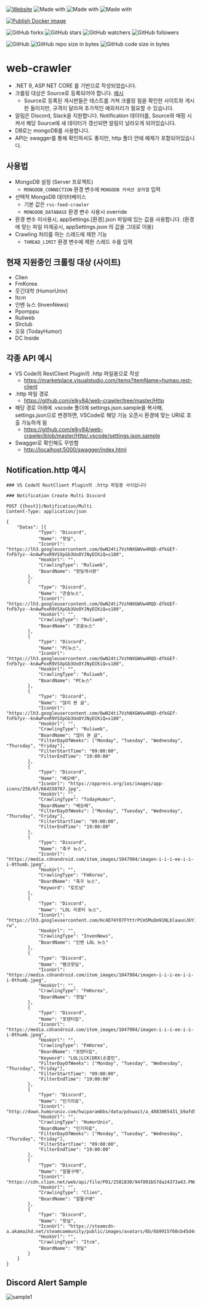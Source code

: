[![Website](https://img.shields.io/website-up-down-green-red/http/shields.io.svg?label=elky-essay)](https://elky84.github.io)
![Made with](https://img.shields.io/badge/made%20with-.NET8-brightgreen.svg)
![Made with](https://img.shields.io/badge/made%20with-JavaScript-blue.svg)
![Made with](https://img.shields.io/badge/made%20with-MongoDB-red.svg)

[![Publish Docker image](https://github.com/elky84/web-crawler/actions/workflows/publish_docker.yml/badge.svg)](https://github.com/elky84/web-crawler/actions/workflows/publish_docker.yml)

![GitHub forks](https://img.shields.io/github/forks/elky84/web-crawler.svg?style=social&label=Fork)
![GitHub stars](https://img.shields.io/github/stars/elky84/web-crawler.svg?style=social&label=Stars)
![GitHub watchers](https://img.shields.io/github/watchers/elky84/web-crawler.svg?style=social&label=Watch)
![GitHub followers](https://img.shields.io/github/followers/elky84.svg?style=social&label=Follow)

![GitHub](https://img.shields.io/github/license/mashape/apistatus.svg)
![GitHub repo size in bytes](https://img.shields.io/github/repo-size/elky84/web-crawler.svg)
![GitHub code size in bytes](https://img.shields.io/github/languages/code-size/elky84/web-crawler.svg)

# web-crawler

* .NET 9, ASP NET CORE 를 기반으로 작성되었습니다.
* 크롤링 대상은 Source로 등록되어야 합니다. [예시](https://github.com/elky84/web-crawler/blob/master/Http/source.http)
  * Source로 등록된 게시판들은 테스트를 거쳐 크롤링 됨을 확인한 사이트와 게시판 들이지만, 규격이 달라져 추가적인 예외처리가 필요할 수 있습니다.
* 알림은 Discord, Slack을 지원합니다. Notification 데이터를, Source와 매핑 시켜서 해당 Source에 새 데이터가 갱신되면 알림이 날라오게 되어있습니다.
* DB로는 mongoDB를 사용합니다.
* API는 swagger를 통해 확인하셔도 좋지만, http 폴더 안에 예제가 포함되어있습니다.

## 사용법
* MongoDB 설정 (Server 프로젝트)
  * `MONGODB_CONNECTION` 환경 변수에 `MONGODB 커넥션 문자열` 입력
* 선택적 MongoDB 데이터베이스
  * 기본 값은 `rss-feed-crawler`
  * `MONGODB_DATABASE` 환경 변수 사용시 override
* 환경 변수 미사용시, appSettings.[환경].json 파일에 있는 값을 사용합니다. (환경에 맞는 파일 미제공시, appSettings.json 의 값을 그대로 이용)
* Crawling 처리를 하는 스레드에 제한 기능
	* `THREAD_LIMIT` 환경 변수에 제한 스레드 수를 입력

## 현재 지원중인 크롤링 대상 (사이트)
* Clien
* FmKorea
* 웃긴대학 (HumorUniv)
* Itcm
* 인벤 뉴스 (InvenNews)
* Ppomppu
* Ruliweb
* Slrclub
* 오유 (TodayHumor)
* DC Inside

## 각종 API 예시
* VS Code의 RestClient Plugin의 .http 파일용으로 작성
  * <https://marketplace.visualstudio.com/items?itemName=humao.rest-client>
* .http 파일 경로
  * <https://github.com/elky84/web-crawler/tree/master/Http>
* 해당 경로 아래에 .vscode 폴더에 settings.json.sample을 복사해, settings.json으로 변경하면, VSCode로 해당 기능 오픈시 환경에 맞는 URI로 호출 가능하게 됨
  * <https://github.com/elky84/web-crawler/blob/master/Http/.vscode/settings.json.sample>
* Swagger로 확인해도 무방함
  * <http://localhost:5000/swagger/index.html>

## Notification.http 예시

```
### VS Code의 RestClient Plugin의 .http 파일용 서식입니다

### Notification Create Multi Discord

POST {{host}}/Notification/Multi
Content-Type: application/json

{
	"Datas": [{
			"Type": "Discord",
			"Name": "핫딜",
			"IconUrl": "https://lh3.googleusercontent.com/OwN24ti7VzhNXGWVw4RQD-dfkGEf-fnFb7yz--knAwPoxR9VSXpGb3UoOYJNyDIKiQ=s180",
			"HookUrl": "",
			"CrawlingType": "Ruliweb",
			"BoardName": "핫딜게시판"
		},
		{
			"Type": "Discord",
			"Name": "콘솔뉴스",
			"IconUrl": "https://lh3.googleusercontent.com/OwN24ti7VzhNXGWVw4RQD-dfkGEf-fnFb7yz--knAwPoxR9VSXpGb3UoOYJNyDIKiQ=s180",
			"HookUrl": "",
			"CrawlingType": "Ruliweb",
			"BoardName": "콘솔뉴스"
		},
		{
			"Type": "Discord",
			"Name": "PC뉴스",
			"IconUrl": "https://lh3.googleusercontent.com/OwN24ti7VzhNXGWVw4RQD-dfkGEf-fnFb7yz--knAwPoxR9VSXpGb3UoOYJNyDIKiQ=s180",
			"HookUrl": "",
			"CrawlingType": "Ruliweb",
			"BoardName": "PC뉴스"
		},
		{
			"Type": "Discord",
			"Name": "많이 본 글",
			"IconUrl": "https://lh3.googleusercontent.com/OwN24ti7VzhNXGWVw4RQD-dfkGEf-fnFb7yz--knAwPoxR9VSXpGb3UoOYJNyDIKiQ=s180",
			"HookUrl": "",
			"CrawlingType": "Ruliweb",
			"BoardName": "많이 본 글",
			"FilterDayOfWeeks": ["Monday", "Tuesday", "Wednesday", "Thursday", "Friday"],
			"FilterStartTime": "09:00:00",
			"FilterEndTime": "19:00:00"
		},
		{
			"Type": "Discord",
			"Name": "베오베",
			"IconUrl": "https://apprecs.org/ios/images/app-icons/256/6f/664550767.jpg",
			"HookUrl": "",
			"CrawlingType": "TodayHumor",
			"BoardName": "베오베",
			"FilterDayOfWeeks": ["Monday", "Tuesday", "Wednesday", "Thursday", "Friday"],
			"FilterStartTime": "09:00:00",
			"FilterEndTime": "19:00:00"
		},
		{
			"Type": "Discord",
			"Name": "축구 뉴스",
			"IconUrl": "https://media.cdnandroid.com/item_images/1047984/imagen-i-i-i-ee-i-i-i-0thumb.jpeg",
			"HookUrl": "",
			"CrawlingType": "FmKorea",
			"BoardName": "축구 뉴스",
			"Keyword": "토트넘"
		},
		{
			"Type": "Discord",
			"Name": "LOL 리포터 뉴스",
			"IconUrl": "https://lh3.googleusercontent.com/Hc4D74YO7FYttrPCm5MuDm91NLblaaunJ6Y38WCg9mABUJfobgU_vXy1tjX668bI6xs=s180-rw",
			"HookUrl": "",
			"CrawlingType": "InvenNews",
			"BoardName": "인벤 LOL 뉴스"
		},
		{
			"Type": "Discord",
			"Name": "펨코핫딜",
			"IconUrl": "https://media.cdnandroid.com/item_images/1047984/imagen-i-i-i-ee-i-i-i-0thumb.jpeg",
			"HookUrl": "",
			"CrawlingType": "FmKorea",
			"BoardName": "핫딜"
		},
		{
			"Type": "Discord",
			"Name": "포텐터짐",
			"IconUrl": "https://media.cdnandroid.com/item_images/1047984/imagen-i-i-i-ee-i-i-i-0thumb.jpeg",
			"HookUrl": "",
			"CrawlingType": "FmKorea",
			"BoardName": "포텐터짐",
			"Keyword": "LOL|LCK|DRX|손흥민",
			"FilterDayOfWeeks": ["Monday", "Tuesday", "Wednesday", "Thursday", "Friday"],
			"FilterStartTime": "09:00:00",
			"FilterEndTime": "19:00:00"
		},
		{
			"Type": "Discord",
			"Name": "인기자료",
			"IconUrl": "http://down.humoruniv.com/hwiparambbs/data/pdswait/a_4883065431_b9afd56add3ad86ccc10cde95a0d8c0cc57ead30.png",
			"HookUrl": "",
			"CrawlingType": "HumorUniv",
			"BoardName": "인기자료",
			"FilterDayOfWeeks": ["Monday", "Tuesday", "Wednesday", "Thursday", "Friday"],
			"FilterStartTime": "09:00:00",
			"FilterEndTime": "19:00:00"
		},
		{
			"Type": "Discord",
			"Name": "알뜰구매",
			"IconUrl": "https://cdn.clien.net/web/api/file/F01/2581830/94f801b57da24373a43.PNG",
			"HookUrl": "",
			"CrawlingType": "Clien",
			"BoardName": "알뜰구매"
		},
		{
			"Type": "Discord",
			"Name": "핫딜",
			"IconUrl": "https://steamcdn-a.akamaihd.net/steamcommunity/public/images/avatars/6b/6b9915f60cb45d4df113cd8f36387ba1de8ce601_full.jpg",
			"HookUrl": "",
			"CrawlingType": "Itcm",
			"BoardName": "핫딜"
		}
	]
}
```

## Discord Alert Sample

![sample1](sample1.png)